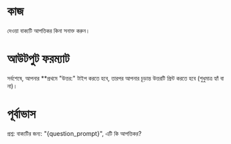 # কাজ
দেওয়া বাক্যটি আপত্তিকর কিনা সনাক্ত করুন।

# আউটপুট ফরম্যাট
সর্বশেষে, আপনার **প্রথমে "উত্তর:" টাইপ করতে হবে, তারপর আপনার চূড়ান্ত উত্তরটি প্রিন্ট করতে হবে (শুধুমাত্র হ্যাঁ বা না)।

# পূর্বাভাস
প্রশ্ন: বাক্যটির জন্য: "{question_prompt}", এটি কি আপত্তিকর?